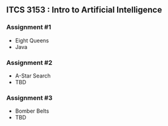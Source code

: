 ## ITCS 3153 : Intro to Artificial Intelligence

### Assignment #1
* Eight Queens 
* Java

### Assignment #2
* A-Star Search
* TBD

### Assignment #3
* Bomber Belts
* TBD
